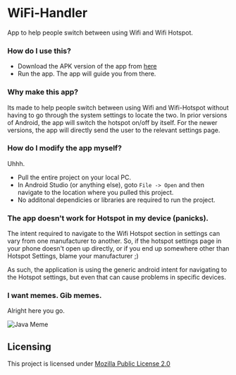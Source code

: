# WiFi-Handler
App to help people switch between using Wifi and Wifi Hotspot.

### How do I use this?
- Download the APK version of the app from [here](https://github.com/digital-rem/WiFi-Handler/releases)
- Run the app. The app will guide you from there.

### Why make this app?
Its made to help people switch between using Wifi and Wifi-Hotspot without having to go through the system settings to locate the two. In prior versions of Android, the app will switch the hotspot on/off by itself. For the newer versions, the app will directly send the user to the relevant settings page.

### How do I modify the app myself?
  Uhhh.
- Pull the entire project on your local PC.
- In Android Studio (or anything else), goto `File -> Open` and then navigate to the location where you pulled this project.
- No additonal dependicies or libraries are required to run the project.

### The app doesn't work for Hotspot in my device (panicks).
The intent required to navigate to the Wifi Hotspot section in settings can vary from one manufacturer to another. So, if the hotspot settings page in your phone doesn't open up directly, or if you end up somewhere other than Hotspot Settings, blame your manufacturer ;) 

As such, the application is using the generic android intent for navigating to the Hotspot settings, but even that can cause problems in specific devices.

### I want memes. Gib memes.
Alright here you go.

![Java Meme](https://i.imgur.com/4QRTsR2.jpg)

## Licensing
This project is licensed under [Mozilla Public License 2.0](https://github.com/digital-rem/WiFi-Handler/blob/master/LICENSE)
